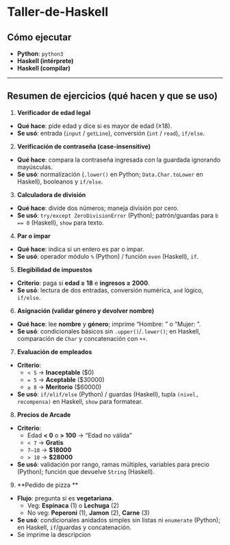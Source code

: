 # Taller-de-Haskell
## Cómo ejecutar
- **Python**: `python3`
- **Haskell (intérprete)**
- **Haskell (compilar)**

---

## Resumen de ejercicios (qué hacen y que se uso)

1) **Verificador de edad legal**  
- **Qué hace**: pide edad y dice si es mayor de edad (≥18).  
- **Se usó**: entrada (`input` / `getLine`), conversión (`int` / `read`), `if/else`.

2) **Verificación de contraseña (case-insensitive)**  
- **Qué hace**: compara la contraseña ingresada con la guardada ignorando mayúsculas.  
- **Se usó**: normalización (`.lower()` en Python; `Data.Char.toLower` en Haskell), booleanos y `if/else`.

3) **Calculadora de división**  
- **Qué hace**: divide dos números; maneja división por cero.  
- **Se usó**: `try/except ZeroDivisionError` (Python); patrón/guardas para `b == 0` (Haskell), `show` para texto.

4) **Par o impar**  
- **Qué hace**: indica si un entero es par o impar.  
- **Se usó**: operador módulo `%` (Python) / función `even` (Haskell), `if`.

5) **Elegibilidad de impuestos**  
- **Criterio**: paga si **edad ≥ 18** e **ingresos ≥ 2000**.  
- **Se usó**: lectura de dos entradas, conversión numérica, `and` lógico, `if/else`.

6) **Asignación (validar género y devolver nombre)**  
- **Qué hace**: lee **nombre** y **género**; imprime “Hombre: <nombre>” o “Mujer: <nombre>”.  
- **Se usó**: condicionales básicos sin `.upper()`/`.lower()`; en Haskell, comparación de `Char` y concatenación con `++`.

7) **Evaluación de empleados**  
- **Criterio**:  
  - `< 5` → **Inaceptable** ($0)  
  - `= 5` → **Aceptable** ($30000)  
  - `≥ 8` → **Meritorio** ($60000)  
- **Se usó**: `if/elif/else` (Python) / guardas (Haskell), tupla `(nivel, recompensa)` en Haskell, `show` para formatear.

8) **Precios de Arcade**  
- **Criterio**:  
  - Edad **< 0** o **> 100** → “Edad no válida”  
  - `< 7` → **Gratis**  
  - `7–18` → **$18000**  
  - `> 18` → **$28000**  
- **Se usó**: validación por rango, ramas múltiples, variables para precio (Python); función que devuelve `String` (Haskell).

9) **Pedido de pizza ** 
- **Flujo**: pregunta si es **vegetariana**.  
  - Veg: **Espinaca** (1) o **Lechuga** (2)  
  - No veg: **Peperoni** (1), **Jamon** (2), **Carne** (3)  
- **Se usó**: condicionales anidados simples sin listas ni `enumerate` (Python); en Haskell, `if`/guardas y concatenación.
- Se imprime la descripcion
